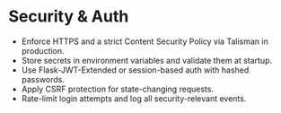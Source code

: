# Security & Auth

- Enforce HTTPS and a strict Content Security Policy via Talisman in production.
- Store secrets in environment variables and validate them at startup.
- Use Flask-JWT-Extended or session-based auth with hashed passwords.
- Apply CSRF protection for state-changing requests.
- Rate-limit login attempts and log all security-relevant events.

